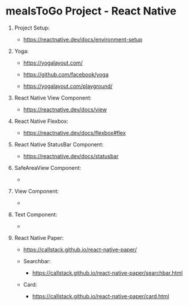 # mealsToGo Project - React Native

1. Project Setup:

    - https://reactnative.dev/docs/environment-setup

2. Yoga:

    - https://yogalayout.com/

    - https://github.com/facebook/yoga

    - https://yogalayout.com/playground/

3. React Native View Component:

    - https://reactnative.dev/docs/view

4. React Native Flexbox:

    - https://reactnative.dev/docs/flexbox#flex

5. React Native StatusBar Component:

    - https://reactnative.dev/docs/statusbar

6. SafeAreaView Component:

    - 

7. View Component:

    - 

8. Text Component:

    - 

9. React Native Paper:

    - https://callstack.github.io/react-native-paper/

    - Searchbar:

        - https://callstack.github.io/react-native-paper/searchbar.html
    
    - Card:

        - https://callstack.github.io/react-native-paper/card.html